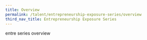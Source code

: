 ```yaml
---
title: Overview
permalink: /talent/entrepreneurship-exposure-series/overview
third_nav_title: Entrepreneurship Exposure Series
---
```

entre series overview